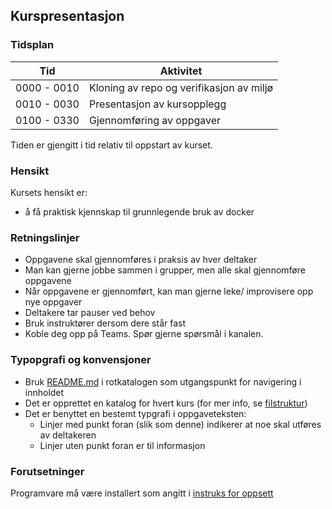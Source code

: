 
## Kurspresentasjon

### Tidsplan

| Tid | Aktivitet |
| ---  | ------ |
| 0000 - 0010  | Kloning av repo og verifikasjon av miljø |
| 0010 - 0030  | Presentasjon av kursopplegg |
| 0100 - 0330  | Gjennomføring av oppgaver |

Tiden er gjengitt i tid relativ til oppstart av kurset.

### Hensikt

Kursets hensikt er:

- å få praktisk kjennskap til grunnlegende bruk av docker

### Retningslinjer

 - Oppgavene skal gjennomføres i praksis av hver deltaker
 - Man kan gjerne jobbe sammen i grupper, men alle skal gjennomføre oppgavene
 - Når oppgavene er gjennomført, kan man gjerne leke/ improvisere opp nye oppgaver
 - Deltakere tar pauser ved behov
 - Bruk instruktører dersom dere står fast
 - Koble deg opp på Teams. Spør gjerne spørsmål i kanalen.

### Typopgrafi og konvensjoner

 - Bruk [README.md](../README.md) i rotkatalogen som utgangspunkt for navigering i innholdet
 - Det er opprettet en katalog for hvert kurs (for mer info, se [filstruktur](./filstruktur.md))
 - Det er benyttet en bestemt typgrafi i oppgaveteksten:
    - Linjer med punkt foran (slik som denne) indikerer at noe skal utføres av deltakeren
    - Linjer uten punkt foran er til informasjon


### Forutsetninger

Programvare må være installert som angitt i [instruks for oppsett](../oppsett/README.md)





